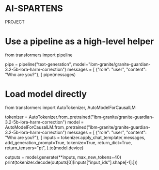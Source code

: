 # AI-SPARTENS
PROJECT
# Use a pipeline as a high-level helper
from transformers import pipeline

pipe = pipeline("text-generation", model="ibm-granite/granite-guardian-3.2-5b-lora-harm-correction")
messages = [
    {"role": "user", "content": "Who are you?"},
]
pipe(messages)
# Load model directly
from transformers import AutoTokenizer, AutoModelForCausalLM

tokenizer = AutoTokenizer.from_pretrained("ibm-granite/granite-guardian-3.2-5b-lora-harm-correction")
model = AutoModelForCausalLM.from_pretrained("ibm-granite/granite-guardian-3.2-5b-lora-harm-correction")
messages = [
    {"role": "user", "content": "Who are you?"},
]
inputs = tokenizer.apply_chat_template(
	messages,
	add_generation_prompt=True,
	tokenize=True,
	return_dict=True,
	return_tensors="pt",
).to(model.device)

outputs = model.generate(**inputs, max_new_tokens=40)
print(tokenizer.decode(outputs[0][inputs["input_ids"].shape[-1]:]))

